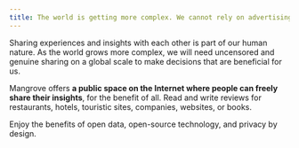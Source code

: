 ```yaml
---
title: The world is getting more complex. We cannot rely on advertising to navigate it.
---
```

Sharing experiences and insights with each other is part of our human nature. As the world grows more complex, we will need uncensored and genuine sharing on a global scale to make decisions that are beneficial for us.

Mangrove offers **a public space on the Internet where people can freely share their insights**, for the benefit of all.
Read and write reviews for restaurants, hotels, touristic sites, companies, websites, or books.

Enjoy the benefits of open data, open-source technology, and privacy by design.
